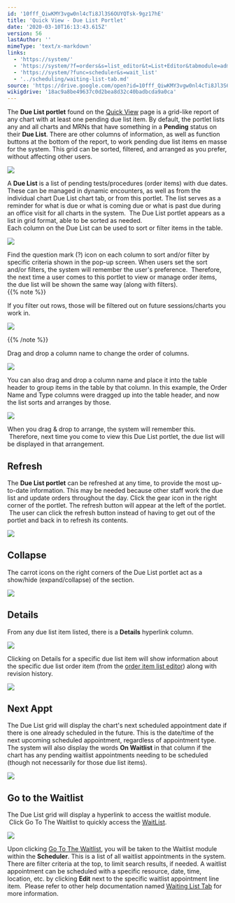 ```yaml
---
id: '10fff_QiwKMY3vgw0nl4cTi8Jl3S6OUYQTsk-9gz17hE'
title: 'Quick View - Due List Portlet'
date: '2020-03-10T16:13:43.615Z'
version: 56
lastAuthor: ''
mimeType: 'text/x-markdown'
links:
  - 'https://system/'
  - 'https://system/?f=orders&s=list_editor&t=List+Editor&tabmodule=admin&tabselect=Orders-List+Editor'
  - 'https://system/?func=scheduler&s=wait_list'
  - '../scheduling/waiting-list-tab.md'
source: 'https://drive.google.com/open?id=10fff_QiwKMY3vgw0nl4cTi8Jl3S6OUYQTsk-9gz17hE'
wikigdrive: '18ac9a8be49637c0d2bea8d32c40badbcda9a0ca'
---
```

The **Due List portlet** found on the [Quick View](https://system/) page is a grid-like report of any chart with at least one pending due list item. By default, the portlet lists any and all charts and MRNs that have something in a **Pending** status on their **Due List**. There are other columns of information, as well as function buttons at the bottom of the report, to work pending due list items en masse for the system. This grid can be sorted, filtered, and arranged as you prefer, without affecting other users.


![](../quick-view-due-list-portlet.assets/77340b232a0ba624971b134fd824d844.png)


A **Due List** is a list of pending tests/procedures (order items) with due dates. These can be managed in dynamic encounters, as well as from the individual chart Due List chart tab, or from this portlet. The list serves as a reminder for what is due or what is coming due or what is past due during an office visit for all charts in the system.  The Due List portlet appears as a list in grid format, able to be sorted as needed.  
Each column on the Due List can be used to sort or filter items in the table.


![](../quick-view-due-list-portlet.assets/141f23c8bc81cf0ca06448e8ddae5ed3.png)


Find the question mark (?) icon on each column to sort and/or filter by specific criteria shown in the pop-up screen. When users set the sort and/or filters, the system will remember the user's preference.  Therefore, the next time a user comes to this portlet to view or manage order items, the due list will be shown the same way (along with filters).  
{{% note %}}

If you filter out rows, those will be filtered out on future sessions/charts you work in.


![](../quick-view-due-list-portlet.assets/b31c5d76dc953217916ae4692c187e9f.png)


{{% /note %}}

Drag and drop a column name to change the order of columns.


![](../quick-view-due-list-portlet.assets/8751bbf90888e8ec4ed86576f32954a9.png)


You can also drag and drop a column name and place it into the table header to group items in the table by that column. In this example, the Order Name and Type columns were dragged up into the table header, and now the list sorts and arranges by those.


![](../quick-view-due-list-portlet.assets/6aa3f2b1424b8fa24a99d7a5fa25cfd7.png)


When you drag & drop to arrange, the system will remember this.  Therefore, next time you come to view this Due List portlet, the due list will be displayed in that arrangement.  

## **Refresh**

The **Due List portlet** can be refreshed at any time, to provide the most up-to-date information. This may be needed because other staff work the due list and update orders throughout the day. Click the gear icon in the right corner of the portlet. The refresh button will appear at the left of the portlet.  The user can click the refresh button instead of having to get out of the portlet and back in to refresh its contents.


![](../quick-view-due-list-portlet.assets/d52143d72f6744c95e13258ec7543c69.png)



## **Collapse**

The carrot icons on the right corners of the Due List portlet act as a show/hide (expand/collapse) of the section.


![](../quick-view-due-list-portlet.assets/ee642c70c41d7c0a4d16fef95f65b3a6.png)



## **Details**

From any due list item listed, there is a **Details** hyperlink column.  


![](../quick-view-due-list-portlet.assets/b1fbd2d9d2faf0bce5144e617f4739a9.png)


Clicking on Details for a specific due list item will show information about the specific due list order item (from the [order item list editor](https://system/?f=orders&s=list_editor&t=List+Editor&tabmodule=admin&tabselect=Orders-List+Editor)) along with revision history.


![](../quick-view-due-list-portlet.assets/3b333b2f995cb385dce76aa4711ec8fe.png)



## **Next Appt**

The Due List grid will display the chart's next scheduled appointment date if there is one already scheduled in the future. This is the date/time of the next upcoming scheduled appointment, regardless of appointment type. The system will also display the words **On Waitlist** in that column if the chart has any pending waitlist appointments needing to be scheduled (though not necessarily for those due list items).


![](../quick-view-due-list-portlet.assets/819e5c39820b5b1794b0f3a5a67a8aa1.png)



## **Go to the Waitlist**

The Due List grid will display a hyperlink to access the waitlist module.  Click Go To The Waitlist to quickly access the [WaitList](https://system/?func=scheduler&s=wait_list).


![](../quick-view-due-list-portlet.assets/4d066d1dd3539664d6d8beebd82cbb42.png)


Upon clicking [Go To The Waitlist](https://system/?func=scheduler&s=wait_list), you will be taken to the Waitlist module within the **Scheduler**. This is a list of all waitlist appointments in the system. There are filter criteria at the top, to limit search results, if needed. A waitlist appointment can be scheduled with a specific resource, date, time, location, etc. by clicking **Edit** next to the specific waitlist appointment line item.  Please refer to other help documentation named [Waiting List Tab](../scheduling/waiting-list-tab.md) for more information.

